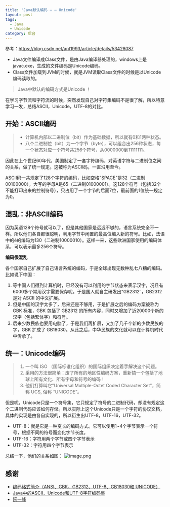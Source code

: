 ```yaml
---
title: 'Java默认编码 — — Unicode'
layout: post
tags:
  - Java
  - Unicode
category: 后台
---
```

参考：https://blog.csdn.net/ant1993/article/details/53428087
* Java文件编译成Class文件，是由Java编译器处理的，windows上是javac.exe，生成的文件编码是Unicode编码。
* Class文件加载到JVM的时候，就是JVM读取Class文件的时候是以Unicode编码读取的。

> Java中默认的编码方式是Unicode ！

在学习字节流和字符流的时候，突然发现自己对字符集编码不是很了解，所以特意学习一发，总结ASCII，Unicode，UTF-8的对比。

## 开始：ASCII编码
> - 计算机内部以二进制位（bit）作为基础数据，所以就有0和1两种状态。
> - 八个二进制位（bit）为一个字节（byte），可以组合出256种状态，每一个状态对应一个符号共256个符号，从0000000到11111111。

因此在上个世纪60年代，美国制定了一套字符编码，对英语字符与二进制位之间的关系，做了统一规定。这被称为ASCII码，一直沿用至今。

ASCII码一共规定了128个字符的编码，比如空格"SPACE"是32（二进制00100000），大写的字母A是65（二进制01000001）。这128个符号（包括32个不能打印出来的控制符号），只占用了一个字节的后面7位，最前面的1位统一规定为0。

## 混乱：非ASCII编码
因为英语128个符号就可以了，但是其他国家是远远不够的，语言系统完全不一样。所以他们各自都很聪明，利用字节中闲置的最高位编入新的符号。比如，法语中的é的编码为130（二进制10000010）。这样一来，这些欧洲国家使用的编码体系，可以表示最多256个符号。

**编码很混乱**

各个国家自己扩展了自己语言系统的编码，于是全球出现无数种乱七八糟的编码。比如说下中国：

1. 等中国人们得到计算机时，已经没有可以利用的字节状态来表示汉字，况且有6000多个常用汉字需要保存呢。于是国人就自主研发出“GB2312″，GB2312 是对 ASCII 的中文扩展。
2. 但是中国的汉字太多了，后来还是不够用，于是扩展之后的编码方案被称为 GBK 标准，GBK 包括了 GB2312 的所有内容，同时又增加了近20000个新的汉字（包括繁体字）和符号。
3. 后来少数民族也要用电脑了，于是我们再扩展，又加了几千个新的少数民族的字，GBK 扩成了 GB18030。从此之后，中华民族的文化就可以在计算机时代中传承了。

## 统一：Unicode编码
> 1. 一个叫 ISO （国际标谁化组织）的国际组织决定着手解决这个问题。
> 2. 采用的方法很简单：废了所有的地区性编码方案，重新搞一个包括了地球上所有文化、所有字母和符号的编码！
> 3. 他们打算叫它”Universal Multiple-Octet Coded Character Set”，简称 UCS, 俗称 “UNICODE”。

但是呢，Unicode只是一个符号集，它只规定了符号的二进制代码，却没有规定这个二进制代码应该如何存储。所以实际上这个Unicode只是一个字符的协议文档，具体的实现是由各自实现的，所以衍生出UTF-8，UTF-16，UTF-32。
- UTF-8：就是它是一种变长的编码方式。它可以使用1~4个字节表示一个符号，根据不同的符号而变化字节长度。
- UTF-16：字符用两个字节或四个字节表示
- UTF-32：字符用四个字节表示

总结一下，他们的关系如图：
![image.png](https://upload-images.jianshu.io/upload_images/3796089-59712fa4370be50e.png?imageMogr2/auto-orient/strip%7CimageView2/2/w/1240)



## 感谢
- [编码格式简介（ANSI、GBK、GB2312、UTF-8、GB18030和 UNICODE）](http://blog.csdn.net/ldanduo/article/details/8203532/ "编码格式简介（ANSI、GBK、GB2312、UTF-8、GB18030和 UNICODE）")
- [Java中的ASCII、Unicode和UTF-8字符编码集](http://blog.csdn.net/bluend1004/article/details/9225811 "Java中的ASCII、Unicode和UTF-8字符编码集")
- [阮一峰](http://www.ruanyifeng.com/blog/2007/10/ascii_unicode_and_utf-8.html "阮一峰")